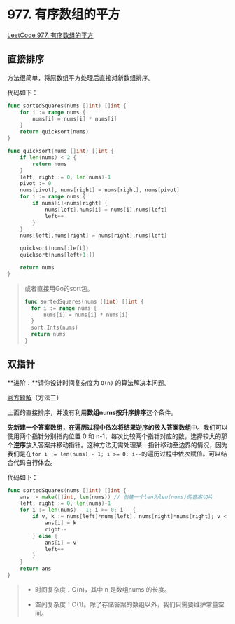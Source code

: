 # 977. 有序数组的平方

[LeetCode 977. 有序数组的平方](https://leetcode.cn/problems/squares-of-a-sorted-array/)

## 直接排序

方法很简单，将原数组平方处理后直接对新数组排序。

代码如下：

```go
func sortedSquares(nums []int) []int {
	for i := range nums {
		nums[i] = nums[i] * nums[i]
	}
	return quicksort(nums)
}

func quicksort(nums []int) []int {
	if len(nums) < 2 {
		return nums
	}
	left, right := 0, len(nums)-1
	pivot := 0
	nums[pivot], nums[right] = nums[right], nums[pivot]
	for i := range nums {
		if nums[i]<nums[right] {
			nums[left],nums[i] = nums[i],nums[left]
			left++
		}
	}
	nums[left],nums[right] = nums[right],nums[left]

	quicksort(nums[:left])
	quicksort(nums[left+1:])

	return nums
}
```

> 或者直接用Go的sort包。
>
> ```go
> func sortedSquares(nums []int) []int {
> 	for i := range nums {
> 		nums[i] = nums[i] * nums[i]
> 	}
> 	sort.Ints(nums)
> 	return nums
> }
> ```

## 双指针

**进阶：**请你设计时间复杂度为 `O(n)` 的算法解决本问题。

[官方题解](https://leetcode.cn/problems/squares-of-a-sorted-array/solution/you-xu-shu-zu-de-ping-fang-by-leetcode-solution/)（方法三）

上面的直接排序，并没有利用**数组nums按升序排序**这个条件。

**先新建一个答案数组，在遍历过程中依次将结果逆序的放入答案数组中**。我们可以使用两个指针分别指向位置 0 和 n-1，每次比较两个指针对应的数，选择较大的那个**逆序**放入答案并移动指针。这种方法无需处理某一指针移动至边界的情况，因为我们是在`for i := len(nums) - 1; i >= 0; i--`的遍历过程中依次赋值。可以结合代码自行体会。

代码如下：

```go
func sortedSquares(nums []int) []int {
	ans := make([]int, len(nums)) // 创建一个len为len(nums)的答案切片
	left, right := 0, len(nums)-1
	for i := len(nums) - 1; i >= 0; i-- {
		if v, k := nums[left]*nums[left], nums[right]*nums[right]; v < k { // 右边的平方大
			ans[i] = k
			right--
		} else {
			ans[i] = v
			left++
		}
	}
	return ans
}
```

> - 时间复杂度：O(n)，其中 n 是数组nums 的长度。
>
> - 空间复杂度：O(1)。除了存储答案的数组以外，我们只需要维护常量空间。
>



















